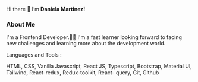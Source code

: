  Hi there 👋 I’m **Daniela Martinez!**
 ### About Me
 I'm a Frontend Developer.:woman_technologist: I'm a fast learner looking forward to facing new challenges and learning more about the development world.

 
 Languages and Tools  :
 
 HTML, CSS, Vanilla Javascript, React JS, Typescript, Bootstrap, Material UI, Tailwind, React-redux, Redux-toolkit, React- query, Git, Github
  
 
<!---
danimar95/danimar95 is a ✨ special ✨ repository because its `README.md` (this file) appears on your GitHub profile.
You can click the Preview link to take a look at your changes.
--->
